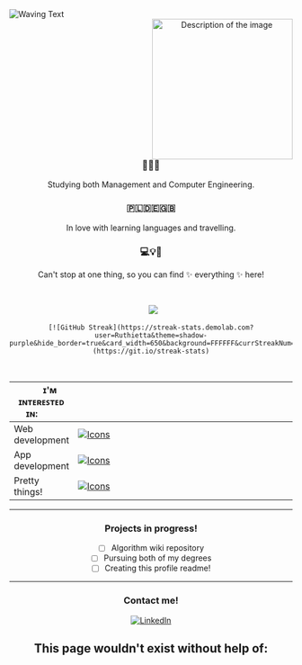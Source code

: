 <span align="center" width="300px">
  <img src="https://capsule-render.vercel.app/api?type=waving&height=300&color=0:eeaeca,100:95bbe9&text=Hi!%20I'm%20Ruthie&section=header&textBg=false&fontColor=fff" alt="Waving Text">
  <img src="https://i.ibb.co/SXCkm4K/image.jpg" alt="Description of the image" align="right" width="250px" style="margin-left: 120vh;"/>
  
### 📝📝📝
Studying both Management and Computer Engineering. 

### 🇵🇱🇩🇪🇬🇧
In love with learning languages and travelling.

### 💻💡💭
Can't stop at one thing, so you can find ✨ everything ✨ here!

  <br clear="left"/>
  
<span align="center" width="300px">

&nbsp;
  ![](https://komarev.com/ghpvc/?username=Ruthietta&base=100&abbreviated=true&color=ff69b4&label=Have+checked+me+out!&style=flat-square)
  
    [![GitHub Streak](https://streak-stats.demolab.com?user=Ruthietta&theme=shadow-purple&hide_border=true&card_width=650&background=FFFFFF&currStreakNum=444444&sideNums=7A7A7A&fire=FF69B4&currStreakLabel=B22F6A&ring=FF69B4AD&sideLabels=B22F6A&stroke=444444)](https://git.io/streak-stats)
    
&nbsp;

|&nbsp;&nbsp;&nbsp;&nbsp;&nbsp;&nbsp;&nbsp;ɪ'ᴍ ɪɴᴛᴇʀᴇꜱᴛᴇᴅ ɪɴ: &nbsp;&nbsp;&nbsp;&nbsp;&nbsp;&nbsp;&nbsp;|&nbsp;&nbsp;&nbsp;&nbsp;&nbsp;&nbsp;&nbsp;&nbsp;&nbsp;&nbsp;&nbsp;&nbsp;&nbsp;&nbsp;&nbsp;&nbsp;&nbsp;&nbsp;&nbsp;&nbsp;&nbsp;&nbsp;&nbsp;&nbsp;&nbsp;&nbsp;&nbsp;&nbsp;&nbsp;&nbsp;&nbsp;&nbsp;&nbsp;&nbsp;&nbsp;&nbsp;&nbsp;&nbsp;&nbsp;&nbsp;&nbsp;&nbsp;&nbsp;&nbsp;&nbsp;&nbsp;&nbsp;&nbsp;&nbsp;&nbsp;&nbsp;&nbsp;&nbsp;&nbsp;&nbsp;&nbsp;&nbsp;&nbsp;&nbsp;&nbsp;&nbsp;&nbsp;&nbsp;&nbsp;&nbsp;&nbsp;&nbsp;&nbsp;&nbsp;&nbsp;&nbsp;&nbsp;&nbsp;&nbsp;&nbsp;&nbsp;&nbsp;&nbsp;&nbsp;&nbsp;&nbsp;&nbsp;&nbsp;&nbsp;&nbsp;&nbsp;&nbsp;&nbsp;&nbsp;&nbsp;&nbsp;&nbsp;&nbsp;&nbsp;&nbsp;&nbsp;&nbsp;&nbsp;&nbsp;&nbsp;&nbsp;&nbsp;&nbsp;&nbsp;&nbsp;&nbsp;&nbsp;&nbsp;&nbsp;&nbsp;&nbsp;&nbsp;&nbsp;&nbsp;&nbsp;&nbsp;&nbsp;&nbsp;&nbsp;&nbsp;&nbsp;&nbsp;&nbsp;&nbsp;&nbsp;&nbsp;&nbsp;&nbsp;&nbsp;&nbsp;&nbsp;&nbsp;&nbsp;&nbsp;&nbsp;&nbsp;&nbsp;&nbsp;&nbsp;&nbsp;&nbsp;&nbsp;&nbsp;&nbsp;&nbsp;&nbsp;&nbsp;&nbsp;&nbsp;&nbsp;&nbsp;&nbsp;&nbsp;&nbsp;&nbsp;|
|--------------------|-------------------------------------------------------------------------------------------------------|
|    Web development |[![Icons](https://skillicons.dev/icons?i=html,css,js,ts,react,vue,wordpress)](https://skillicons.dev)  |
|    App development | [![Icons](https://skillicons.dev/icons?i=cpp,cs,dotnet,python,java)](https://skillicons.dev)          |
|     Pretty things! | [![Icons](https://skillicons.dev/icons?i=ae,ps,pr,figma)](https://skillicons.dev)                     |






---

### Projects in progress!

- [ ] Algorithm wiki repository
- [ ] Pursuing both of my degrees
- [ ] Creating this profile readme!

---

### Contact me!
[![LinkedIn](https://img.shields.io/badge/LinkedIn-0077B5?style=for-the-badge&logo=linkedin&logoColor=white)](https://www.linkedin.com/in/urziemska/)

</span>

This page wouldn't exist without help of:
 - 

